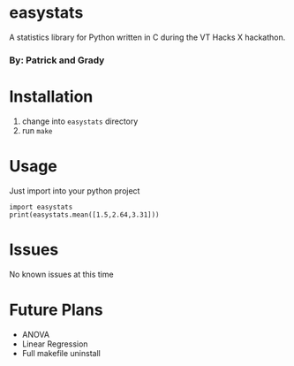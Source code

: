 # easystats
A statistics library for Python written in C during the VT Hacks X hackathon.

### By: Patrick and Grady  

# Installation  
1. change into `easystats` directory  
2. run `make`  

# Usage  
Just import into your python project  
```
import easystats
print(easystats.mean([1.5,2.64,3.31]))
```

# Issues
No known issues at this time

# Future Plans  
- ANOVA  
- Linear Regression  
- Full makefile uninstall

